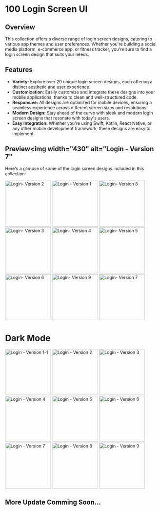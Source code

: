 # 100 Login Screen UI
## Overview

 This collection offers a diverse range of login screen designs, catering to various app themes and user preferences. Whether you're building a social media platform, e-commerce app, or fitness tracker, you're sure to find a login screen design that suits your needs.

## Features

- **Variety:** Explore over 20 unique login screen designs, each offering a distinct aesthetic and user experience.
- **Customization:** Easily customize and integrate these designs into your mobile applications, thanks to clean and well-structured code.
- **Responsive:** All designs are optimized for mobile devices, ensuring a seamless experience across different screen sizes and resolutions.
- **Modern Design:** Stay ahead of the curve with sleek and modern login screen designs that resonate with today's users.
- **Easy Integration:** Whether you're using Swift, Kotlin, React Native, or any other mobile development framework, these designs are easy to implement.

## Preview<img width="430" alt="Login - Version 7" 
           
    

Here's a glimpse of some of the login screen designs included in this collection:

<img width="150" alt="Login- Version 2" src="https://github.com/md-durjoy/100-Login-Screen-UI/assets/161208708/a2c5a817-b65a-430e-965d-bbd5492461d3">
<img width="150" alt="Login - Version 1" src="https://github.com/md-durjoy/100-Login-Screen-UI/assets/161208708/7b50b4fb-75e9-4286-b01f-79c4d5066d23">
<img width="150" alt="Login- Version 8" src="https://github.com/md-durjoy/100-Login-Screen-UI/assets/161208708/9881ec66-7119-4ace-9cfc-2b6d249eb4fa">
<img width="150" alt="Login- Version 3" src="https://github.com/md-durjoy/100-Login-Screen-UI/assets/161208708/6c062d0a-16e4-4dc9-9cc6-0d7b13415266">
<img width="150" alt="Login- Version 4" src="https://github.com/md-durjoy/100-Login-Screen-UI/assets/161208708/0f53fa6c-cac4-4fc7-8d85-80694eda6dd1">
<img width="150" alt="Login- Version 5" src="https://github.com/md-durjoy/100-Login-Screen-UI/assets/161208708/f6d7b265-065d-4a08-ae10-683a8e8f5b66">
<img width="150" alt="Login- Version 6" src="https://github.com/md-durjoy/100-Login-Screen-UI/assets/161208708/d633d1b3-0c04-4be2-b41d-71edbf3a8049">
<img <img width="150" alt="Login- Version 9" src="https://github.com/md-durjoy/100-Login-Screen-UI/assets/161208708/eb2d6902-70b4-4602-9234-70e424c79b35">
<img width="150" alt="Login- Version 7" src="https://github.com/md-durjoy/100-Login-Screen-UI/assets/161208708/885be88c-4d9a-4abf-aa2e-34f28d0b0fcb">

# Dark Mode

<img width="150" alt="Login - Version 1-1" src="https://github.com/md-durjoy/100-Login-Screen-UI/assets/161208708/0cafc5ce-355c-4e2b-b067-2e4658ecb230">
<img width="150" alt="Login - Version 2" src="https://github.com/md-durjoy/100-Login-Screen-UI/assets/161208708/5ed9875e-5938-48ed-a12d-0b657f1de265">
<img width="150" alt="Login - Version 3" src="https://github.com/md-durjoy/100-Login-Screen-UI/assets/161208708/7fa8b16d-4be9-4aab-9a02-e1d2ceb3c95b">
<img width="150" alt="Login - Version 4" src="https://github.com/md-durjoy/100-Login-Screen-UI/assets/161208708/ffbd21e9-58fa-4522-a6a8-c6ebe9f311cd">
<img width="150" alt="Login - Version 5" src="https://github.com/md-durjoy/100-Login-Screen-UI/assets/161208708/09ef54e8-b97f-4e4a-9455-f54c7edd063c">
<img width="150" alt="Login - Version 6" src="https://github.com/md-durjoy/100-Login-Screen-UI/assets/161208708/9d20434c-3d10-47eb-8eda-7c2e2b2bbe32">
<img width="150" alt="Login - Version 7" src="https://github.com/md-durjoy/100-Login-Screen-UI/assets/161208708/c1625bbd-0535-4f02-8eb7-7566deb65d85">
<img width="150" alt="Login - Version 8" src="https://github.com/md-durjoy/100-Login-Screen-UI/assets/161208708/c585e73e-a1a3-427b-a4c9-8be36e2f2051">
<img width="150" alt="Login - Version 9" src="https://github.com/md-durjoy/100-Login-Screen-UI/assets/161208708/48a7b589-26d4-49e0-9bc1-cb350753cb81">


## More Update Comming Soon...


